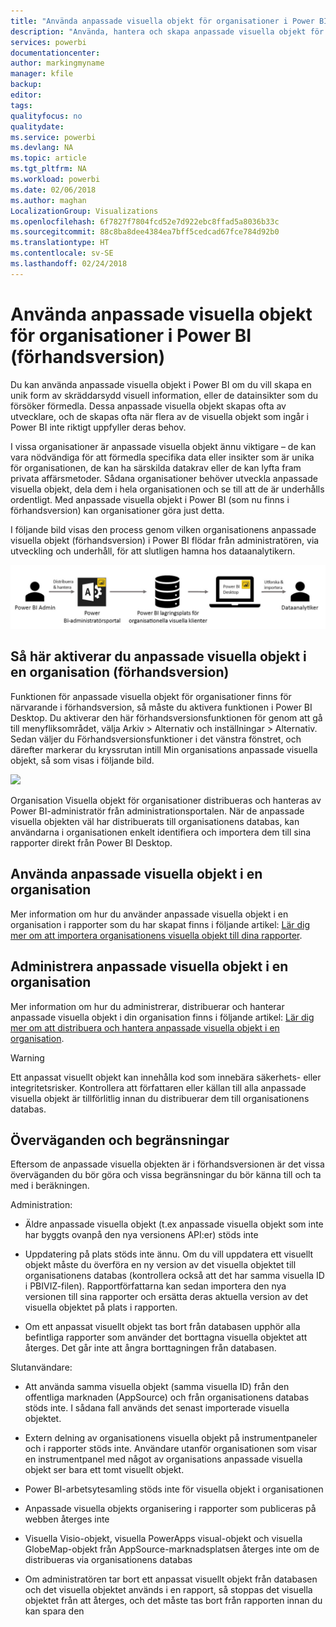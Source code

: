 ```yaml
---
title: "Använda anpassade visuella objekt för organisationer i Power BI"
description: "Använda, hantera och skapa anpassade visuella objekt för organisationer i Power BI"
services: powerbi
documentationcenter: 
author: markingmyname
manager: kfile
backup: 
editor: 
tags: 
qualityfocus: no
qualitydate: 
ms.service: powerbi
ms.devlang: NA
ms.topic: article
ms.tgt_pltfrm: NA
ms.workload: powerbi
ms.date: 02/06/2018
ms.author: maghan
LocalizationGroup: Visualizations
ms.openlocfilehash: 6f7827f7804fcd52e7d922ebc8ffad5a8036b33c
ms.sourcegitcommit: 88c8ba8dee4384ea7bff5cedcad67fce784d92b0
ms.translationtype: HT
ms.contentlocale: sv-SE
ms.lasthandoff: 02/24/2018
---
```

# <a name="using-organization-custom-visuals-in-power-bi-preview"></a>Använda anpassade visuella objekt för organisationer i Power BI (förhandsversion)

Du kan använda anpassade visuella objekt i Power BI om du vill skapa en unik form av skräddarsydd visuell information, eller de datainsikter som du försöker förmedla. Dessa anpassade visuella objekt skapas ofta av utvecklare, och de skapas ofta när flera av de visuella objekt som ingår i Power BI inte riktigt uppfyller deras behov. 

I vissa organisationer är anpassade visuella objekt ännu viktigare – de kan vara nödvändiga för att förmedla specifika data eller insikter som är unika för organisationen, de kan ha särskilda datakrav eller de kan lyfta fram privata affärsmetoder. Sådana organisationer behöver utveckla anpassade visuella objekt, dela dem i hela organisationen och se till att de är underhålls ordentligt. Med anpassade visuella objekt i Power BI (som nu finns i förhandsversion) kan organisationer göra just detta. 

I följande bild visas den process genom vilken organisationens anpassade visuella objekt (förhandsversion) i Power BI flödar från administratören, via utveckling och underhåll, för att slutligen hamna hos dataanalytikern.

![](media/power-bi-custom-visuals-organizational/custom-visual-org-01.jpg)

## <a name="how-to-enable-organizational-custom-visuals-preview"></a>Så här aktiverar du anpassade visuella objekt i en organisation (förhandsversion)

Funktionen för anpassade visuella objekt för organisationer finns för närvarande i förhandsversion, så måste du aktivera funktionen i Power BI Desktop. Du aktiverar den här förhandsversionsfunktionen för genom att gå till menyfliksområdet, välja Arkiv > Alternativ och inställningar > Alternativ. Sedan väljer du Förhandsversionsfunktioner i det vänstra fönstret, och därefter markerar du kryssrutan intill Min organisations anpassade visuella objekt, så som visas i följande bild.

![](media/power-bi-custom-visuals-organizational/custom-visual-org-02.jpg)

Organisation Visuella objekt för organisationer distribueras och hanteras av Power BI-administratör från administrationsportalen. När de anpassade visuella objekten väl har distribuerats till organisationens databas, kan användarna i organisationen enkelt identifiera och importera dem till sina rapporter direkt från Power BI Desktop.

## <a name="using-organizational-custom-visuals"></a>Använda anpassade visuella objekt i en organisation

Mer information om hur du använder anpassade visuella objekt i en organisation i rapporter som du har skapat finns i följande artikel: [Lär dig mer om att importera organisationens visuella objekt till dina rapporter](power-bi-custom-visuals.md).
 
## <a name="administering-organizational-custom-visuals"></a>Administrera anpassade visuella objekt i en organisation

Mer information om hur du administrerar, distribuerar och hanterar anpassade visuella objekt i din organisation finns i följande artikel: [Lär dig mer om att distribuera och hantera anpassade visuella objekt i en organisation](https://go.microsoft.com/fwlink/?linkid=866790).

> [!WARNING]
> Ett anpassat visuellt objekt kan innehålla kod som innebära säkerhets- eller integritetsrisker. Kontrollera att författaren eller källan till alla anpassade visuella objekt är tillförlitlig innan du distribuerar dem till organisationens databas. 
> 

## <a name="considerations-and-limitations"></a>Överväganden och begränsningar
 
Eftersom de anpassade visuella objekten är i förhandsversionen är det vissa överväganden du bör göra och vissa begränsningar du bör känna till och ta med i beräkningen.
 
Administration:

* Äldre anpassade visuella objekt (t.ex anpassade visuella objekt som inte har byggts ovanpå den nya versionens API:er) stöds inte

* Uppdatering på plats stöds inte ännu. Om du vill uppdatera ett visuellt objekt måste du överföra en ny version av det visuella objektet till organisationens databas (kontrollera också att det har samma visuella ID i PBIVIZ-filen). Rapportförfattarna kan sedan importera den nya versionen till sina rapporter och ersätta deras aktuella version av det visuella objektet på plats i rapporten.

* Om ett anpassat visuellt objekt tas bort från databasen upphör alla befintliga rapporter som använder det borttagna visuella objektet att återges. Det går inte att ångra borttagningen från databasen.
 
Slutanvändare:

* Att använda samma visuella objekt (samma visuella ID) från den offentliga marknaden (AppSource) och från organisationens databas stöds inte. I sådana fall används det senast importerade visuella objektet.

* Extern delning av organisationens visuella objekt på instrumentpaneler och i rapporter stöds inte. Användare utanför organisationen som visar en instrumentpanel med något av organisations anpassade visuella objekt ser bara ett tomt visuellt objekt. 

* Power BI-arbetsytesamling stöds inte för visuella objekt i organisationen

* Anpassade visuella objekts organisering i rapporter som publiceras på webben återges inte

* Visuella Visio-objekt, visuella PowerApps visual-objekt och visuella GlobeMap-objekt från AppSource-marknadsplatsen återges inte om de distribueras via organisationens databas

* Om administratören tar bort ett anpassat visuellt objekt från databasen och det visuella objektet används i en rapport, så stoppas det visuella objektet från att återges, och det måste tas bort från rapporten innan du kan spara den